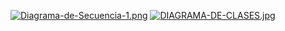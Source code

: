[![Diagrama-de-Secuencia-1.png](https://i.postimg.cc/wvjB60b4/Diagrama-de-Secuencia-1.png)](https://postimg.cc/DWRh6dh1)
[![DIAGRAMA-DE-CLASES.jpg](https://i.postimg.cc/PJ8Txcby/DIAGRAMA-DE-CLASES.jpg)](https://postimg.cc/bS8KVmBS)
